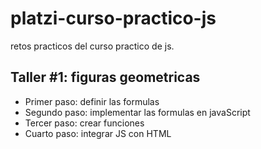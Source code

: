 # platzi-curso-practico-js
retos practicos del curso practico de js.

## Taller #1: figuras geometricas

- Primer paso: definir las formulas
- Segundo paso: implementar las formulas en javaScript
- Tercer paso: crear funciones
- Cuarto paso:  integrar JS con HTML